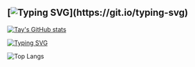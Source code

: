 [![Typing SVG](https://readme-typing-svg.demolab.com?font=Terminus&size=28&duration=1600&pause=900&color=B1F7E1&center=true&vCenter=true&repeat=false&random=false&width=435&lines=Welcome+to+my+Github!)](https://git.io/typing-svg)
---

[![Tay's GitHub stats](https://github-readme-stats.vercel.app/api?username=berlintay&show_icons=true&theme=transparent)](https://github.com/berlintay/github-readme-stats#gh-dark-mode-only)



[![Typing SVG](https://readme-typing-svg.demolab.com?font=Fira+Code&duration=6000&pause=800&color=E4F7E3&repeat=false&random=false&width=435&lines=Languages)](https://git.io/typing-svg)

![Top Langs](https://github-readme-stats.vercel.app/api/top-langs/?username=berlintay&hide_progress=true)
